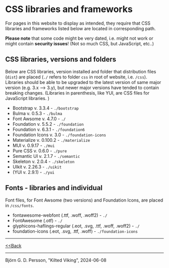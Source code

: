 # CSS libraries and frameworks

For pages in this website to display as intended, they require that CSS libraries and frameworks listed below are located in corresponding path.

**Please note** that some code might be very dated, i.e. might not work or might contain **security issues**! (Not so much CSS, but JavaScript, etc..)

## CSS libraries, versions and folders

Below are CSS libraries, version installed and folder that distribution files (`dist`) are placed (`./` refers to folder `css` in root of website, i.e. `/css`). Libraries should be able to be upgraded to the latest version of same major version (e.g. 3.x --> 3.y), but newer major versions have tended to contain breaking changes. (Libraries in parenthesis, like YUI, are CSS files for JavaScript libraries. )

* Bootstrap v. 3.3.4 - `./bootstrap`
* Bulma v. 0.5.3 - `./bulma`
* Font Awsome v. 4.7.0 - `./`
* Foundation v. 5.5.2 - `./foundation`
* Foundation v. 6.3.1 - `./foundation6`
* Foundation Icons v. 3.0 - `./foundation-icons`
* Materialize v. 0.100.2 - `./materialize`
* MUI v. 0.9.17 - `./mui`
* Pure CSS v. 0.6.0 - `./pure`
* Semantic UI v. 2.1.7 - `./semantic`
* Skeleton v. 2.0.4 - `./skeleton`
* UIkit v. 2.26.3 - `./uikit`
* (YUI v. 2.9.1) - `./yui`

## Fonts - libraries and individual

Font files, for Font Awsome (two versions) and Foundation Icons, are placed in `/css/fonts`.

* fontawesome-webfont (.ttf, .woff, .woff2) - `./`
* FontAwesome (.otf) - `./`
* glyphicons-haflings-regular (.eot, .svg, .ttf, .woff, .woff2) - `./`
* foundation-icons (.eot, .svg, .ttf, .woff) - `./foundation-icons`

---

[<<Back](../README.md)

---

Björn G. D. Persson,
"Kilted Viking", 2024-06-08
